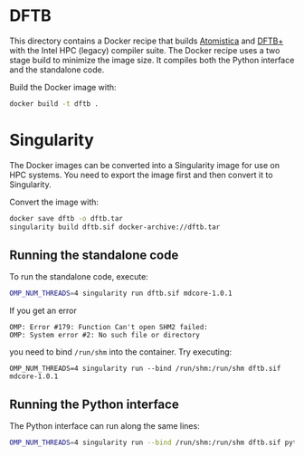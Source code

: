 # DFTB

This directory contains a Docker recipe that builds [Atomistica](https://github.com/Atomistica/atomistica) and [DFTB+](https://github.com/dftbplus/dftbplus) with the Intel HPC (legacy) compiler suite. The Docker recipe uses a two stage build to minimize the image size. It compiles both the Python interface and the standalone code.

Build the Docker image with:
```bash
docker build -t dftb .
```

# Singularity

The Docker images can be converted into a Singularity image for use on HPC systems. You need to export the image first and then convert it to Singularity.

Convert the image with:
```bash
docker save dftb -o dftb.tar
singularity build dftb.sif docker-archive://dftb.tar
```

## Running the standalone code

To run the standalone code, execute:

```bash
OMP_NUM_THREADS=4 singularity run dftb.sif mdcore-1.0.1
```

If you get an error
```
OMP: Error #179: Function Can't open SHM2 failed:
OMP: System error #2: No such file or directory
```
you need to bind `/run/shm` into the container. Try executing:
```
OMP_NUM_THREADS=4 singularity run --bind /run/shm:/run/shm dftb.sif mdcore-1.0.1
```

## Running the Python interface

The Python interface can run along the same lines:
```bash
OMP_NUM_THREADS=4 singularity run --bind /run/shm:/run/shm dftb.sif python3 my_python_script.py
```
